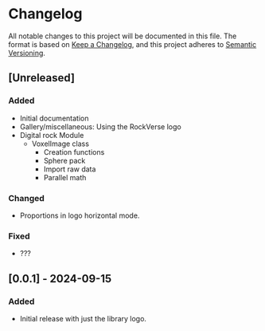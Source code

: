 # Changelog

All notable changes to this project will be documented in this file.
The format is based on [Keep a Changelog](https://keepachangelog.com/en/1.0.0/),
and this project adheres to [Semantic Versioning](https://semver.org/spec/v2.0.0.html).

## [Unreleased]
### Added
- Initial documentation
- Gallery/miscellaneous: Using the RockVerse logo
- Digital rock Module
    - VoxelImage class
        - Creation functions
        - Sphere pack
        - Import raw data
        - Parallel math

### Changed
- Proportions in logo horizontal mode.

### Fixed
- ???

## [0.0.1] - 2024-09-15
### Added
- Initial release with just the library logo.
